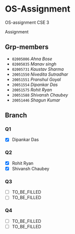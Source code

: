# OS-Assignment
OS-assignment CSE 3

Assignment
## Grp-members

- `02005006`    *Ahna Bose*
- `02005035`    *Manav singh*
- `02005731`    *Kaustav Sharma*
- `20051550`    *Nivedita Sutradhar*
- `20051551`    *Pranshul Goyal*
- `20051554`    *Dipankar Das*
- `20051575`    *Rohit Ryan*
- `20051588`    *Shivansh Chaubey*
- `20051446`    *Shagun Kumar*

## Branch

### Q1
- [x] Dipankar Das

### Q2
- [x] Rohit Ryan
- [x] Shivansh Chaubey

### Q3
- [ ] TO_BE_FILLED
- [ ] TO_BE_FILLED

### Q4
- [ ] TO_BE_FILLED
- [ ] TO_BE_FILLED
